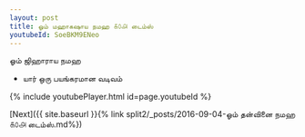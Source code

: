 ```yaml
---
layout: post
title: ஓம் மஹாகஷாய நமஹ ௧௦௮ டைம்ஸ்
youtubeId: SoeBKM9ENeo
---
```

 
 
 ஓம் ஜிஹாராய நமஹ  
 
 -  யார் ஒரு பயங்கரமான வடிவம் 
 
  
 
  
 
 
 
 
 
 


{% include youtubePlayer.html id=page.youtubeId %}
 
[Next]({{ site.baseurl }}{% link  split2/_posts/2016-09-04-ஓம் தன்வினை நமஹ ௧௦௮ டைம்ஸ்.md%})
 
